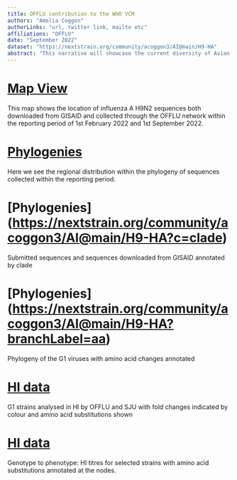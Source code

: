 ```yaml
---
title: OFFLU contribution to the WHO VCM
authors: "Amelia Coggon"
authorLinks: "url, twitter link, mailto etc"
affiliations: "OFFLU"
date: "September 2022"
dataset: "https://nextstrain.org/community/acoggon3/AI@main/H9-HA"
abstract: "This narrative will showcase the current diversity of Avian influenza H9N2 viruses as contained in the OFFLU datapackage for Sept2022 WHO VCM"
---
```


# [Map View](https://nextstrain.org/community/acoggon3/AI@main/H9-HA?d=map&p=full)

This map shows the location of influenza A H9N2 sequences both downloaded from GISAID and collected through the OFFLU network within the reporting period of 1st February 2022 and 1st September 2022.

# [Phylogenies](http://localhost:4000/H5-HA?d=tree&f_region=Africa,Americas,EastAsia,SouthAsia,centraleurope,easterneurope,southeastasia,westerneurope&m=div&p=full)

Here we see the regional distribution within the phylogeny of sequences collected within the reporting period.

# [Phylogenies] (https://nextstrain.org/community/acoggon3/AI@main/H9-HA?c=clade)

Submitted sequences and sequences downloaded from GISAID annotated by clade

# [Phylogenies] (https://nextstrain.org/community/acoggon3/AI@main/H9-HA?branchLabel=aa)

Phylogeny of the G1 viruses with amino acid changes annotated

# [HI data](https://nextstrain.org/community/acoggon3/AI@main/H9-HA?branchLabel=aa&c=CVV/HI)

G1 strains analysed in HI by OFFLU and SJU with fold changes indicated by colour and amino acid substitutions shown

# [HI data](http://localhost:4000/H5-HA?branchLabel=aa&c=CVV/HI&d=tree,entropy&f_CVV/HI=16fold,2fold,4fold,8fold,CVV,HI&m=div&p=full)

Genotype to phenotype: HI titres for selected strains with amino acid substitutions annotated at the nodes.